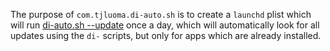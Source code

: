 
The purpose of `com.tjluoma.di-auto.sh` is to create a `launchd` plist which will run [di-auto.sh --update](https://github.com/tjluoma/di/blob/master/di-auto.sh) once a day, which will automatically look for all updates using the `di-` scripts, but only for apps which are already installed.



